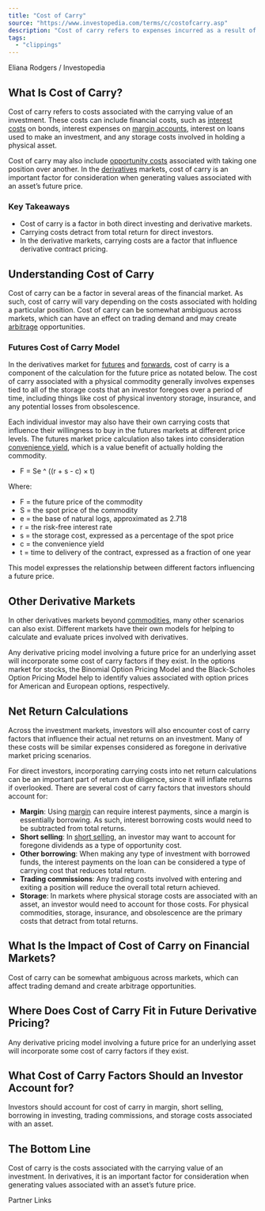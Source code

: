 ```yaml
---
title: "Cost of Carry"
source: "https://www.investopedia.com/terms/c/costofcarry.asp"
description: "Cost of carry refers to expenses incurred as a result of an investment position, including interest, storage, and opportunity costs."
tags:
  - "clippings"
---
```

Eliana Rodgers / Investopedia

## What Is Cost of Carry?

Cost of carry refers to costs associated with the carrying value of an investment. These costs can include financial costs, such as [interest costs](https://www.investopedia.com/terms/i/interest_cost.asp) on bonds, interest expenses on [margin accounts](https://www.investopedia.com/terms/m/marginaccount.asp), interest on loans used to make an investment, and any storage costs involved in holding a physical asset.

Cost of carry may also include [opportunity costs](https://www.investopedia.com/terms/o/opportunitycost.asp) associated with taking one position over another. In the [derivatives](https://www.investopedia.com/terms/d/derivative.asp) markets, cost of carry is an important factor for consideration when generating values associated with an asset’s future price.

### Key Takeaways

- Cost of carry is a factor in both direct investing and derivative markets.
- Carrying costs detract from total return for direct investors.
- In the derivative markets, carrying costs are a factor that influence derivative contract pricing.

## Understanding Cost of Carry

Cost of carry can be a factor in several areas of the financial market. As such, cost of carry will vary depending on the costs associated with holding a particular position. Cost of carry can be somewhat ambiguous across markets, which can have an effect on trading demand and may create [arbitrage](https://www.investopedia.com/terms/a/arbitrage.asp) opportunities.

### Futures Cost of Carry Model

In the derivatives market for [futures](https://www.investopedia.com/terms/f/futuresmarket.asp) and [forwards](https://www.investopedia.com/terms/f/forwardmarket.asp), cost of carry is a component of the calculation for the future price as notated below. The cost of carry associated with a physical commodity generally involves expenses tied to all of the storage costs that an investor foregoes over a period of time, including things like cost of physical inventory storage, insurance, and any potential losses from obsolescence.

Each individual investor may also have their own carrying costs that influence their willingness to buy in the futures markets at different price levels. The futures market price calculation also takes into consideration [convenience yield](https://www.investopedia.com/terms/c/convenienceyield.asp), which is a value benefit of actually holding the commodity.

- F = Se ^ ((r + s - c) × t)

Where:

- F = the future price of the commodity
- S = the spot price of the commodity
- e = the base of natural logs, approximated as 2.718
- r = the risk-free interest rate
- s = the storage cost, expressed as a percentage of the spot price
- c = the convenience yield
- t = time to delivery of the contract, expressed as a fraction of one year

This model expresses the relationship between different factors influencing a future price.

## Other Derivative Markets

In other derivatives markets beyond [commodities](https://www.investopedia.com/terms/c/commodity.asp), many other scenarios can also exist. Different markets have their own models for helping to calculate and evaluate prices involved with derivatives.

Any derivative pricing model involving a future price for an underlying asset will incorporate some cost of carry factors if they exist. In the options market for stocks, the Binomial Option Pricing Model and the Black-Scholes Option Pricing Model help to identify values associated with option prices for American and European options, respectively.

## Net Return Calculations

Across the investment markets, investors will also encounter cost of carry factors that influence their actual net returns on an investment. Many of these costs will be similar expenses considered as foregone in derivative market pricing scenarios.

For direct investors, incorporating carrying costs into net return calculations can be an important part of return due diligence, since it will inflate returns if overlooked. There are several cost of carry factors that investors should account for:

- **Margin**: Using [margin](https://www.investopedia.com/terms/m/margin.asp) can require interest payments, since a margin is essentially borrowing. As such, interest borrowing costs would need to be subtracted from total returns.
- **Short selling**: In [short selling](https://www.investopedia.com/terms/s/shortselling.asp), an investor may want to account for foregone dividends as a type of opportunity cost.
- **Other borrowing**: When making any type of investment with borrowed funds, the interest payments on the loan can be considered a type of carrying cost that reduces total return.
- **Trading commissions**: Any trading costs involved with entering and exiting a position will reduce the overall total return achieved.
- **Storage**: In markets where physical storage costs are associated with an asset, an investor would need to account for those costs. For physical commodities, storage, insurance, and obsolescence are the primary costs that detract from total returns.

## What Is the Impact of Cost of Carry on Financial Markets?

Cost of carry can be somewhat ambiguous across markets, which can affect trading demand and create arbitrage opportunities.

## Where Does Cost of Carry Fit in Future Derivative Pricing?

Any derivative pricing model involving a future price for an underlying asset will incorporate some cost of carry factors if they exist.

## What Cost of Carry Factors Should an Investor Account for?

Investors should account for cost of carry in margin, short selling, borrowing in investing, trading commissions, and storage costs associated with an asset.

## The Bottom Line

Cost of carry is the costs associated with the carrying value of an investment. In derivatives, it is an important factor for consideration when generating values associated with an asset’s future price.

Partner Links